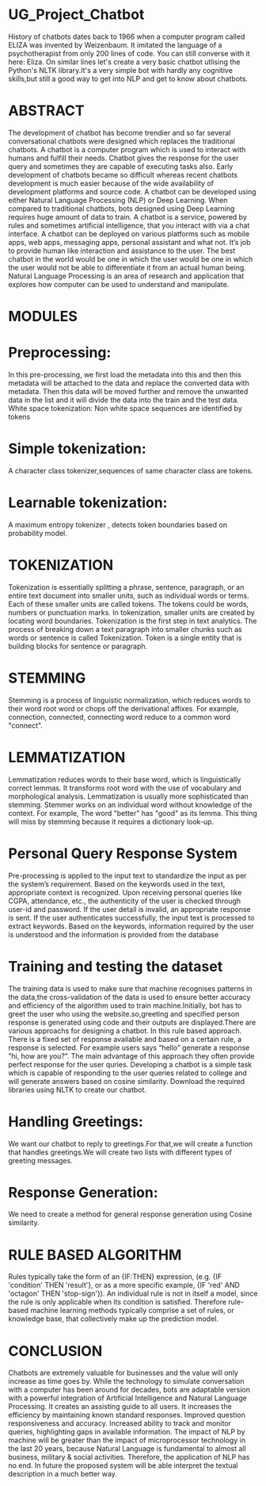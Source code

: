 # UG_Project_Chatbot
History of chatbots dates back to 1966 when a computer program called ELIZA was invented by Weizenbaum. It imitated the language of a psychotherapist from only 200 lines of code. You can still converse with it here: Eliza.
On similar lines let's create a very basic chatbot utlising the Python's NLTK library.It's a very simple bot with hardly any cognitive skills,but still a good way to get into NLP and get to know about chatbots.

# ABSTRACT
The development of chatbot has become trendier and so far several conversational chatbots were designed which replaces the traditional chatbots. A chatbot is a computer program which is used to interact with humans and fulfill their needs. Chatbot gives the response for the user query and sometimes they are capable of executing tasks also. Early development of chatbots became so difficult whereas recent chatbots development is much easier because of the wide availability of development platforms and source code. A chatbot can be developed using either Natural Language Processing (NLP) or Deep Learning. When compared to traditional chatbots, bots designed using Deep Learning requires huge amount of data to train. A chatbot is a service, powered by rules and sometimes artificial intelligence, that you interact with via a chat interface. A chatbot can be deployed on various platforms such as mobile apps, web apps, messaging apps, personal assistant and what not. It’s job to provide human like interaction and assistance to the user. The best chatbot in the world would be one in which the user would be one in which the user would not be able to differentiate it from an actual human being. Natural Language Processing is an area of research and application that explores how computer can be used to understand and manipulate.
# MODULES
# Preprocessing:
In this pre-processing, we first load the metadata into this and then this metadata will be attached to the data and replace the converted data with metadata. Then this data will be moved further and remove the unwanted data in the list and it will divide the data into the train and the test data. White space tokenization: Non white space sequences are identified by
tokens
# Simple tokenization:
A character class tokenizer,sequences of same character class are tokens.
# Learnable tokenization:
A maximum entropy tokenizer , detects token boundaries based on probability model.
# TOKENIZATION
Tokenization is essentially splitting a phrase, sentence, paragraph, or an entire text document into smaller units, such as individual words or terms. Each of these smaller units are called tokens. The tokens could be words, numbers or punctuation
marks. In tokenization, smaller units are created by locating word boundaries. Tokenization is the first step in text analytics. The process of breaking down a text paragraph into smaller chunks such as words or sentence is called Tokenization. Token is a single entity that is building blocks for sentence or paragraph.

# STEMMING
Stemming is a process of linguistic normalization, which reduces words to their word root word or chops off the derivational affixes. For example, connection, connected, connecting word reduce to a common word "connect".
#  LEMMATIZATION
Lemmatization reduces words to their base word, which is linguistically correct lemmas. It transforms root word with the use of vocabulary and morphological analysis. Lemmatization is usually more sophisticated than stemming. Stemmer works on an individual word without knowledge of the context. For example, The word "better" has "good" as its lemma. This thing will miss by stemming because it requires a dictionary look-up.
# Personal Query Response System
Pre-processing is applied to the input text to standardize the input as per the system’s requirement. Based on the keywords used in the text, appropriate context is recognized. Upon receiving personal queries like CGPA, attendance, etc., the
authenticity of the user is checked through user-id and password. If the user detail is invalid, an appropriate response is sent. If the user authenticates successfully, the input text is processed to extract keywords. Based on the keywords, information required by the user is understood and the information is provided from the database
# Training and testing the dataset
The training data is used to make sure that machine recognises patterns in the data,the cross-validation of the data is used to ensure better accuracy and efficiency of the algorithm used to train machine.Initially, bot has to greet the user who using the website.so,greeting and specified person response is generated using code and their outputs are displayed.There are various approachs for designing a chatbot. In this rule based approach. There is a fixed set of response available and based on a certain rule, a response is selected. For example users says “hello” generate a response ”hi, how are you?”. The main advantage of this approach they often provide perfect response for the user quries. Developing a chatbot is a simple task which is capable of responding to the user queries related to college and will generate answers based on cosine similarity. Download the required libraries using NLTK to create our chatbot.
# Handling Greetings: 
We want our chatbot to reply to greetings.For that,we will create a function that handles greetings.We will create two lists with different types of greeting messages.
# Response Generation:
We need to create a method for general response generation using Cosine similarity.
# RULE BASED ALGORITHM
Rules typically take the form of an {IF:THEN} expression, (e.g. {IF 'condition' THEN 'result'}, or as a more specific example, {IF 'red' AND 'octagon' THEN 'stop-sign'}). An individual rule is not in itself a model, since the
rule is only applicable when its condition is satisfied. Therefore rule-based machine learning methods typically comprise a set of rules, or knowledge base, that collectively make up the prediction model.
# CONCLUSION
Chatbots are extremely valuable for businesses and the value will only increase as time goes by. While the technology to simulate conversation with a computer has been around for decades, bots are adaptable version with a powerful integration of
Artificial Intelligence and Natural Language Processing. It creates an assisting guide to all users. It increases the efficiency by maintaining known standard responses. Improved question responsiveness and accuracy. Increased ability to
track and monitor queries, highlighting gaps in available information. The impact of NLP by machine will be greater than the impact of microprocessor technology in the last 20 years, because Natural Language is fundamental to almost all business, military & social activities. Therefore, the application of NLP has no end. In future the proposed system will be able interpret the textual description in a much better way.
